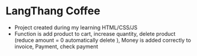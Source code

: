 # LangThang Coffee
- Project created during my learning HTML/CSS/JS
- Function is add product to cart, increase quantity, delete product (reduce amount = 0 automatically delete ), Money is added correctly to invoice, Payment, check payment
